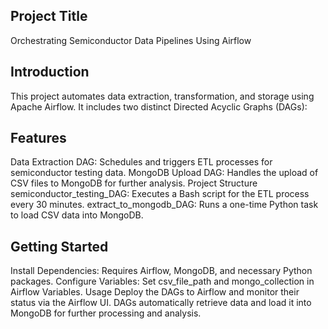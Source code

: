## **Project Title**
Orchestrating Semiconductor Data Pipelines Using Airflow

## **Introduction**
This project automates data extraction, transformation, and storage using Apache Airflow. It includes two distinct Directed Acyclic Graphs (DAGs):

## **Features**
Data Extraction DAG: Schedules and triggers ETL processes for semiconductor testing data.
MongoDB Upload DAG: Handles the upload of CSV files to MongoDB for further analysis.
Project Structure
semiconductor_testing_DAG: Executes a Bash script for the ETL process every 30 minutes.
extract_to_mongodb_DAG: Runs a one-time Python task to load CSV data into MongoDB.

## **Getting Started**
Install Dependencies: Requires Airflow, MongoDB, and necessary Python packages.
Configure Variables: Set csv_file_path and mongo_collection in Airflow Variables.
Usage
Deploy the DAGs to Airflow and monitor their status via the Airflow UI.
DAGs automatically retrieve data and load it into MongoDB for further processing and analysis.